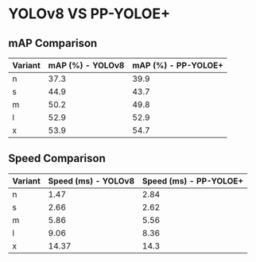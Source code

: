 ---
---

# YOLOv8 VS PP-YOLOE+

## mAP Comparison

| Variant | mAP (%) - YOLOv8 | mAP (%) - PP-YOLOE+ |
| ------- | ---------------- | ------------------- |
| n       | 37.3             | 39.9                |
| s       | 44.9             | 43.7                |
| m       | 50.2             | 49.8                |
| l       | 52.9             | 52.9                |
| x       | 53.9             | 54.7                |

## Speed Comparison

| Variant | Speed (ms) - YOLOv8 | Speed (ms) - PP-YOLOE+ |
| ------- | ------------------- | ---------------------- |
| n       | 1.47                | 2.84                   |
| s       | 2.66                | 2.62                   |
| m       | 5.86                | 5.56                   |
| l       | 9.06                | 8.36                   |
| x       | 14.37               | 14.3                   |
